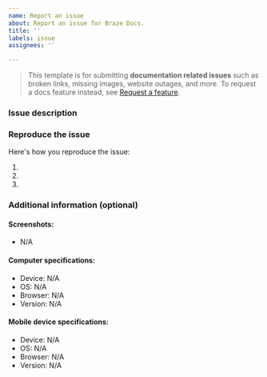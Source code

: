 ```yaml
---
name: Report an issue
about: Report an issue for Braze Docs.
title: ''
labels: issue
assignees: ''

---
```


> This template is for submitting **documentation related issues** such as broken links, missing images, website outages, and more. To request a docs feature instead, see [Request a feature](https://github.com/braze-inc/braze-docs/issues/new?assignees=&labels=enhancement&projects=&template=request_a_feature.md&title=).

### Issue description
<!-- A clear and concise description of the issue. -->

### Reproduce the issue

Here's how you reproduce the issue:

1. <!-- Go to... -->
2. <!-- Click on... -->
3. <!-- See error. -->

### Additional information (optional)

#### Screenshots:
<!-- If applicable, add screenshots to show the issue. -->
- N/A

#### Computer specifications:

- Device: N/A
- OS: N/A
- Browser: N/A
- Version: N/A

#### Mobile device specifications:

- Device: N/A
- OS: N/A
- Browser: N/A
- Version: N/A
